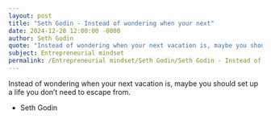 ```yaml
---
layout: post
title: "Seth Godin - Instead of wondering when your next"
date: 2024-12-28 12:00:00 -0000
author: Seth Godin
quote: "Instead of wondering when your next vacation is, maybe you should set up a life you don’t need to escape from."
subject: Entrepreneurial mindset
permalink: /Entrepreneurial mindset/Seth Godin/Seth Godin - Instead of wondering when your next
---
```


Instead of wondering when your next vacation is, maybe you should set up a life you don’t need to escape from.

- Seth Godin
